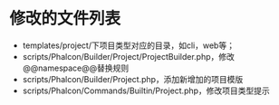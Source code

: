 # 修改的文件列表

* templates/project/下项目类型对应的目录，如cli，web等；
* scripts/Phalcon/Builder/Project/ProjectBuilder.php，修改@@namespace@@替换规则
* scripts/Phalcon/Builder/Project.php，添加新增加的项目模版
* scripts/Phalcon/Commands/Builtin/Project.php，修改项目类型提示